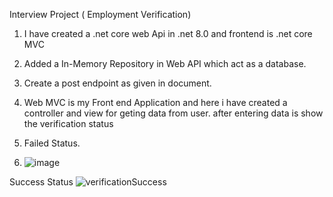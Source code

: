 Interview Project ( Employment Verification)

1. I have created a .net core web Api in .net 8.0 and frontend is .net core MVC
2. Added a In-Memory Repository in Web API which act as a database.
3. Create a post endpoint as given in document.
4. Web MVC is my Front end Application and here i have created a controller and view for geting data from user. after entering data is show the verification status

5. Failed Status.
6.  ![image](https://github.com/user-attachments/assets/c0406bd7-1be0-4ce9-b0dd-02f1e7b2bea1)

 Success Status
 ![verificationSuccess](https://github.com/user-attachments/assets/a022f85f-1207-4641-ac42-59c6e7f05e75)
